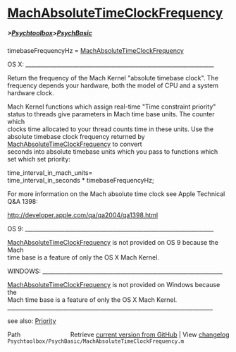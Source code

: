 # [MachAbsoluteTimeClockFrequency](MachAbsoluteTimeClockFrequency)
##### >[Psychtoolbox](Psychtoolbox)>[PsychBasic](PsychBasic)

timebaseFrequencyHz = [MachAbsoluteTimeClockFrequency](MachAbsoluteTimeClockFrequency)  
  
OS X: \_\_\_\_\_\_\_\_\_\_\_\_\_\_\_\_\_\_\_\_\_\_\_\_\_\_\_\_\_\_\_\_\_\_\_\_\_\_\_\_\_\_\_\_\_\_\_\_\_\_\_\_\_\_\_\_\_\_\_\_\_\_\_\_\_\_\_  
  
Return the frequency of the Mach Kernel "absolute timebase clock".  The  
frequency depends your  hardware, both the model of CPU and a system  
hardware clock.  
  
Mach Kernel functions which assign real-time "Time constraint priority"  
status to threads give parameters in Mach time base units. The counter which  
clocks time allocated to your thread counts time in these units.  Use the  
absolute timebase clock frequency returned by [MachAbsoluteTimeClockFrequency](MachAbsoluteTimeClockFrequency) to convert  
seconds into absolute timebase units which you pass to functions which  
set which set priority:  
  
  time\_interval\_in\_mach\_units=   
       time\_interval\_in\_seconds \* timebaseFrequencyHz;  
  
For more information on the Mach absolute time clock see Apple Technical  
Q&A 1398:  
  
 http://developer.apple.com/qa/qa2004/qa1398.html  
  
OS 9: \_\_\_\_\_\_\_\_\_\_\_\_\_\_\_\_\_\_\_\_\_\_\_\_\_\_\_\_\_\_\_\_\_\_\_\_\_\_\_\_\_\_\_\_\_\_\_\_\_\_\_\_\_\_\_\_\_\_\_\_\_\_\_\_\_\_\_  
  
[MachAbsoluteTimeClockFrequency](MachAbsoluteTimeClockFrequency) is not provided on OS 9 because the Mach  
time base is a feature of only the OS X Mach Kernel.    
  
  
WINDOWS: \_\_\_\_\_\_\_\_\_\_\_\_\_\_\_\_\_\_\_\_\_\_\_\_\_\_\_\_\_\_\_\_\_\_\_\_\_\_\_\_\_\_\_\_\_\_\_\_\_\_\_\_\_\_\_\_\_\_\_\_\_\_\_\_  
  
[MachAbsoluteTimeClockFrequency](MachAbsoluteTimeClockFrequency) is not provided on Windows because the  
Mach time base is a feature of only the OS X Mach Kernel.     
\_\_\_\_\_\_\_\_\_\_\_\_\_\_\_\_\_\_\_\_\_\_\_\_\_\_\_\_\_\_\_\_\_\_\_\_\_\_\_\_\_\_\_\_\_\_\_\_\_\_\_\_\_\_\_\_\_\_\_\_\_\_\_\_\_\_\_\_\_\_\_\_\_  
  
see also: [Priority](Priority)  




<div class="code_header" style="text-align:right;">
  <span style="float:left;">Path&nbsp;&nbsp;</span> <span class="counter">Retrieve <a href=
  "https://raw.github.com/Psychtoolbox-3/Psychtoolbox-3/beta/Psychtoolbox/PsychBasic/MachAbsoluteTimeClockFrequency.m">current version from GitHub</a> | View <a href=
  "https://github.com/Psychtoolbox-3/Psychtoolbox-3/commits/beta/Psychtoolbox/PsychBasic/MachAbsoluteTimeClockFrequency.m">changelog</a></span>
</div>
<div class="code">
  <code>Psychtoolbox/PsychBasic/MachAbsoluteTimeClockFrequency.m</code>
</div>

